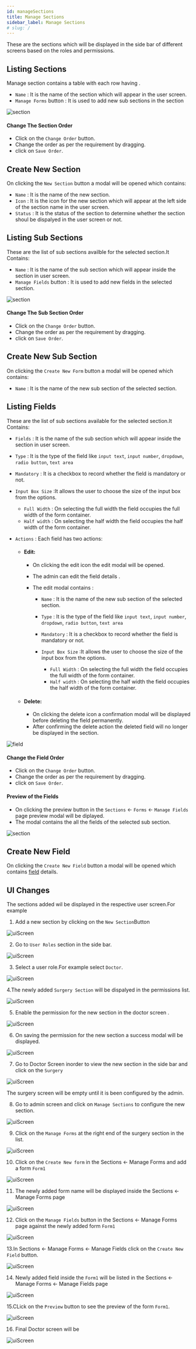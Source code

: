 ```yaml
---
id: manageSections
title: Manage Sections
sidebar_label: Manage Sections
# slug: /
---
```


These are the sections which will be displayed in the side bar of different screens based on the roles and permissions.

## Listing Sections

Manage section contains a table with each row having .

- `Name` : It is the name of the section which will appear in the user screen.
- `Manage Forms` button : It is used to add new sub sections in the section

![section ](assets/manageSection/manageSectionScreen.png)

#### Change The Section Order

- Click on the `Change Order` button.
- Change the order as per the requirement by dragging.
- click on `Save Order`.

## Create New Section

On clicking the `New Section` button a modal will be opened which contains:

- `Name` : It is the name of the new section.
- `Icon` : It is the icon for the new section which will appear at the left side of the section name in the user screen.
- `Status` : It is the status of the section to determine whether the section shoul be dispalyed in the user screen or not.

## Listing Sub Sections

These are the list of sub sections availble for the selected section.It Contains:

- `Name` : It is the name of the sub section which will appear inside the section in user screen.
- `Manage Fields` button : It is used to add new fields in the selected section.

![section ](assets/manageSection/manageFormScreen.png)

#### Change The Sub Section Order

- Click on the `Change Order` button.
- Change the order as per the requirement by dragging.
- click on `Save Order`.

## Create New Sub Section

On clicking the `Create New Form` button a modal will be opened which contains:

- `Name` : It is the name of the new sub section of the selected section.

## Listing Fields

These are the list of sub sections available for the selected section.It Contains:

- `Fields` : It is the name of the sub section which will appear inside the section in user screen.
- `Type` : It is the type of the field like `input text`, `input number`, `dropdown`, `radio button`, `text area`
- `Mandatory` : It is a checkbox to record whether the field is mandatory or not.
- `Input Box Size` :It allows the user to choose the size of the input box from the options.
  - `Full Width` : On selecting the full width the field occupies the full width of the form container.
  - `Half width` : On selecting the half width the field occupies the half width of the form container.
- `Actions` : Each field has two actions:

  - #### Edit:

    - On clicking the edit icon the edit modal will be opened.
    - The admin can edit the field details .
    - The edit modal contains :

      - `Name` : It is the name of the new sub section of the selected section.

      - `Type` : It is the type of the field like `input text`, `input number`, `dropdown`, `radio button`, `text area`
      - `Mandatory` : It is a checkbox to record whether the field is mandatory or not.
      - `Input Box Size` :It allows the user to choose the size of the input box from the options.

        - `Full Width` : On selecting the full width the field occupies the full width of the form container.
        - `Half width` : On selecting the half width the field occupies the half width of the form container.

  - #### Delete:

    - On clicking the delete icon a confirmation modal will be displayed before deleting the field permanently.
    - After confirming the delete action the deleted field will no longer be displayed in the section.

![field ](assets/manageSection/manageFieldScreen.png)

#### Change the Field Order

- Click on the `Change Order` button.
- Change the order as per the requirement by dragging.
- click on `Save Order`.

#### Preview of the Fields

- On clicking the preview button in the `Sections` <- `Forms` <- `Manage Fields` page preview modal will be diplayed.
- The modal contains the all the fields of the selected sub section.

![section ](assets/manageSection/FormUIScreen.png)

## Create New Field

On clicking the `Create New Field` button a modal will be opened which contains [field](#fields) details.

## UI Changes

The sections added wil be displayed in the respective user screen.For example

1. Add a new section by clicking on the `New Section`Button

![uiScreen ](assets/manageSection/newSection.png)

2. Go to `User Roles` section in the side bar.

![uiScreen ](assets/manageSection/userRoles.png)

3. Select a user role.For example select `Doctor`.

![uiScreen ](assets/manageSection/doctor.png)

4.The newly added `Surgery Section` will be dispalyed in the permissions list.

![uiScreen ](assets/manageSection/newSection.png)

5. Enable the permission for the new section in the doctor screen .

![uiScreen ](assets/manageSection/enableSurgery.png)

6. On saving the permission for the new section a success modal will be displayed.

![uiScreen ](assets/manageSection/successModal.png)

7. Go to Doctor Screen inorder to view the new section in the side bar and click on the `Surgery`

![uiScreen ](assets/manageSection/drSideBar.png)

The surgery screen will be empty until it is been configured by the admin.

8. Go to admin screen and click on `Manage Sections` to configure the new section.

![uiScreen ](assets/manageSection/surgerySection.png)

9. Click on the `Manage Forms` at the right end of the surgery section in the list.

![uiScreen ](assets/manageSection/surgeryForm.png)

10. Click on the `Create New form` in the Sections <- Manage Forms and add a form `Form1`

![uiScreen ](assets/manageSection/surgeryForm.png)

11. The newly added form name will be displayed inside the Sections <- Manage Forms page

![uiScreen ](assets/manageSection/formList.png)

12. Click on the `Manage Fields` button in the Sections <- Manage Forms page against the newly added form `Form1`

![uiScreen ](assets/manageSection/manageForm1.png)

13.In Sections <- Manage Forms <- Manage Fields click on the `Create New Field` button.

![uiScreen ](assets/manageSection/field.png)

14. Newly added field inside the `Form1` will be listed in the Sections <- Manage Forms <- Manage Fields page

![uiScreen ](assets/manageSection/formList1.png)

15.CLick on the `Preview` button to see the preview of the form `Form1`.

![uiScreen ](assets/manageSection/fieldPreview.png)

16. Final Doctor screen will be

![uiScreen ](assets/manageSection/finalDrScreen.png)

<!-- The `Vital Information` section has different sub section like `vitals`, `Blood Pressure` etc with each sub section having different fields in it.

![uiScreen ](assets/manageSection/subSectionFields.png) -->

